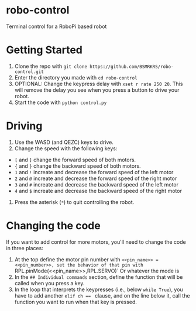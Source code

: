 # robo-control
Terminal control for a RoboPi based robot

# Getting Started
1. Clone the repo with `git clone https://github.com/BSMRKRS/robo-control.git`
1. Enter the directory you made with `cd robo-control`
1. OPTIONAL: Change the keypress delay with `xset r rate 250 20`. This will remove the delay you see when you press a button to drive your robot.
1. Start the code with `python control.py`

# Driving
1. Use the WASD (and QEZC) keys to drive.
1. Change the speed with the following keys:
  * `[` and `]` change the forward speed of both motors.
  * `{` and `}` change the backward speed of both motors.
  * `1` and `!` increate and decrease the forward speed of the left motor
  * `2` and `@` increate and decrease the forward speed of the right motor
  * `3` and `#` increate and decrease the backward speed of the left motor
  * `4` and `$` increate and decrease the backward speed of the right motor
1. Press the asterisk (`*`) to quit controlling the robot.

# Changing the code
If you want to add control for more motors, you'll need to change the code in three places:
1. At the top define the motor pin number with `<<pin_name>> = <<pin_number>>, set the behavior of that pin with `RPL.pinMode(<<pin_name>>,RPL.SERVO)` Or whatever the mode is
1. In the `## Individual commands` section, define the function that will be called when you press a key.
1. In the loop that interprets the keypresses (i.e., below `while True`), you have to add another `elif ch == ` clause, and on the line below it, call the function you want to run when that key is pressed.
